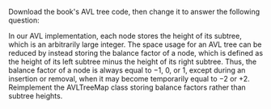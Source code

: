 Download the book's AVL tree code, then change it to answer the following question:
 
In our AVL implementation, each node stores the height of its subtree, which is an arbitrarily large integer. The space usage for an AVL tree can be reduced by instead storing the balance factor of a node, which is defined as the height of its left subtree minus the height of its right subtree. Thus, the balance factor of a node is always equal to −1, 0, or 1, except during an insertion or removal, when it may become temporarily equal to −2 or +2. Reimplement the AVLTreeMap class storing balance factors rather than subtree heights. 
